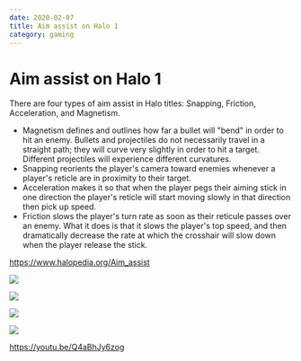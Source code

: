 ```yaml
---
date: 2020-02-07
title: Aim assist on Halo 1
category: gaming
---
```

# Aim assist on Halo 1

There are four types of aim assist in Halo titles: Snapping, Friction, Acceleration, and Magnetism.
* Magnetism defines and outlines how far a bullet will "bend" in order to hit an enemy. Bullets and projectiles do not necessarily travel in a straight path; they will curve very slightly in order to hit a target. Different projectiles will experience different curvatures.
* Snapping reorients the player's camera toward enemies whenever a player's reticle are in proximity to their target.
* Acceleration makes it so that when the player pegs their aiming stick in one direction the player's reticle will start moving slowly in that direction then pick up speed.
* Friction slows the player's turn rate as soon as their reticule passes over an enemy. What it does is that it slows the player's top speed, and then dramatically decrease the rate at which the crosshair will slow down when the player release the stick.

https://www.halopedia.org/Aim_assist

![](https://goooooouwa.fun:8143/static/images/kmIAvoc.jpg)

![](https://goooooouwa.fun:8143/static/images/VeDDwCX.jpg)

![](https://goooooouwa.fun:8143/static/images/1oBexsB.jpg)

![](https://goooooouwa.fun:8143/static/images/luaEtWQ.jpg)

https://youtu.be/Q4aBhJy6zog
